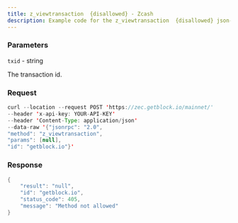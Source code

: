```yaml
---
title: z_viewtransaction  {disallowed} - Zcash
description: Example code for the z_viewtransaction  {disallowed} json-rpc method. Сomplete guide on how to use z_viewtransaction  {disallowed} json-rpc in GetBlock.io Web3 documentation.
---
```


### Parameters


`txid` - string

The transaction id.

### Request

``` java
curl --location --request POST 'https://zec.getblock.io/mainnet/' 
--header 'x-api-key: YOUR-API-KEY' 
--header 'Content-Type: application/json' 
--data-raw '{"jsonrpc": "2.0",
"method": "z_viewtransaction",
"params": [null],
"id": "getblock.io"}'
```

###  Response

``` java
{
    "result": "null",
    "id": "getblock.io",
    "status_code": 405,
    "message": "Method not allowed"
}
```

